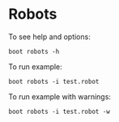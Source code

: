 # Robots

To see help and options:

`boot robots -h`

To run example:

`boot robots -i test.robot`

To run example with warnings:

`boot robots -i test.robot -w`



